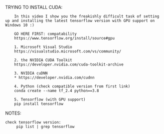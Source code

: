 
TRYING TO INSTALL CUDA:

        In this video I show you the freakishly difficult task of setting up and installing the latest tensorflow version with GPU support on Windows 10 :)

        GO HERE FIRST: compatability
        https://www.tensorflow.org/install/source#gpu

        1. Microsoft Visual Studio
        https://visualstudio.microsoft.com/vs/community/

        2. the NVIDIA CUDA Toolkit
        https://developer.nvidia.com/cuda-toolkit-archive

        3. NVIDIA cuDNN
        * https://developer.nvidia.com/cudnn

        4. Python (check compatible version from first link)
        conda create --name tf_2.4 python==3.8

        5. Tensorflow (with GPU support)
        pip install tensorflow

NOTES:

    check tensorflow version:
         pip list | grep tensorflow


